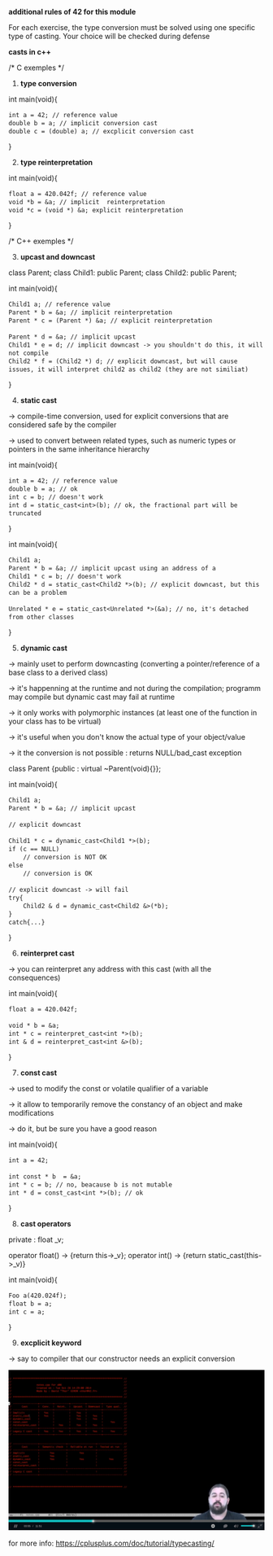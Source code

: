 **additional rules of 42 for this module**

For each exercise, the type conversion must be solved using one specific type of casting.
Your choice will be checked during defense

**casts in c++**

/* C exemples */ 

1. **type conversion**


int main(void){
    
    int a = 42; // reference value
    double b = a; // implicit conversion cast 
    double c = (double) a; // excplicit conversion cast

}

2. **type reinterpretation**

int main(void){

    float a = 420.042f; // reference value
    void *b = &a; // implicit  reinterpretation
    void *c = (void *) &a; explicit reinterpretation
}

/* C++ exemples */

3. **upcast and downcast**

class Parent;
class Child1: public Parent;
class Child2: public Parent;

int main(void){

    Child1 a; // reference value
    Parent * b = &a; // implicit reinterpretation
    Parent * c = (Parent *) &a; // explicit reinterpretation

    Parent * d = &a; // implicit upcast
    Child1 * e = d; // implicit downcast -> you shouldn't do this, it will not compile 
    Child2 * f = (Child2 *) d; // explicit downcast, but will cause issues, it will interpret child2 as child2 (they are not similiat)

}

4. **static cast**

-> compile-time conversion, used for explicit conversions that are considered safe by the compiler

-> used to convert between related types, 
such as numeric types or pointers in the same
inheritance hierarchy 

int main(void){

    int a = 42; // reference value
    double b = a; // ok
    int c = b; // doesn't work
    int d = static_cast<int>(b); // ok, the fractional part will be truncated
}

int main(void){
    
    Child1 a;
    Parent * b = &a; // implicit upcast using an address of a
    Child1 * c = b; // doesn't work
    Child2 * d = static_cast<Child2 *>(b); // explicit downcast, but this can be a problem
    
    Unrelated * e = static_cast<Unrelated *>(&a); // no, it's detached from other classes

}

5. **dynamic cast**

-> mainly uset to perform downcasting (converting
a pointer/reference of a base class to a derived class)

-> it's happenning at the runtime and not during the compilation; programm may compile but dynamic cast may fail at runtime

-> it only works with polymorphic instances (at least one of the function in your class has to be virtual)

-> it's useful when you don't know the actual type of your object/value

-> it the conversion is not possible : returns NULL/bad_cast exception

class Parent {public : virtual ~Parent(void){}};

int main(void){
    
    Child1 a;
    Parent * b = &a; // implicit upcast

    // explicit downcast

    Child1 * c = dynamic_cast<Child1 *>(b);
    if (c == NULL) 
        // conversion is NOT OK
    else
        // conversion is OK
    
    // explicit downcast -> will fail
    try{
        Child2 & d = dynamic_cast<Child2 &>(*b);
    }
    catch{...}
}

6. **reinterpret cast**

-> you can reinterpret any address with this cast (with all the consequences)

int main(void){

    float a = 420.042f;

    void * b = &a;
    int * c = reinterpret_cast<int *>(b);
    int & d = reinterpret_cast<int &>(b);
}

7. **const cast**

-> used to modify the const or volatile qualifier of a variable

-> it allow to temporarily remove the constancy of an object
and make modifications

-> do it, but be sure you have a good reason 

int main(void){

    int a = 42;

    int const * b  = &a;
    int * c = b; // no, beacause b is not mutable
    int * d = const_cast<int *>(b); // ok
}

8. **cast operators**

private :
    float _v;

operator float() -> {return this->_v};
operator int() -> {return static_cast<int>(this->_v)}

int main(void){
    
    Foo a(420.024f);
    float b = a;
    int c = a;
}

9. **excplicit keyword**

-> say to compiler that our constructor
needs an explicit conversion

![alt text](<Screenshot from 2024-10-15 14-03-32.png>)

for more info: https://cplusplus.com/doc/tutorial/typecasting/